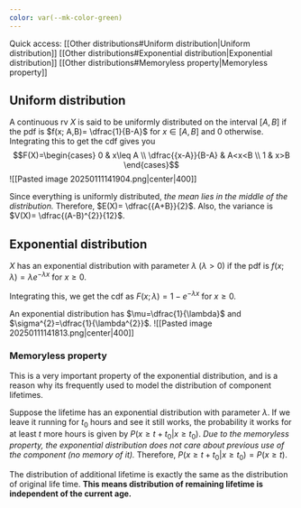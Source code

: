```yaml
---
color: var(--mk-color-green)
---
```

Quick access:
[[Other distributions#Uniform distribution|Uniform distribution]]
[[Other distributions#Exponential distribution|Exponential distribution]]
	[[Other distributions#Memoryless property|Memoryless property]]


## Uniform distribution
A continuous rv $X$ is said to be uniformly distributed on the interval $[A,B]$ if the pdf is $f(x; A,B)= \dfrac{1}{B-A}$ for $x\in[A,B]$ and $0$ otherwise. Integrating this to get the cdf gives you
$$F(X)=\begin{cases}
0 & x\leq A \\
\dfrac{{x-A}}{B-A} & A<x<B \\
1 & x>B
\end{cases}$$
![[Pasted image 20250111141904.png|center|400]]

Since everything is uniformly distributed, *the mean lies in the middle of the distribution.* Therefore, $E(X)= \dfrac{{A+B}}{2}$. Also, the variance is $V(X)= \dfrac{(A-B)^{2}}{12}$.


## Exponential distribution
$X$ has an exponential distribution with parameter $\lambda$ ($\lambda>0$) if the pdf is $f(x;\lambda)=\lambda e^{-\lambda x}$ for $x\geq 0$.

Integrating this, we get the cdf as $F(x;\lambda)=1-e^{-\lambda x}$ for $x\geq 0$.

An exponential distribution has $\mu=\dfrac{1}{\lambda}$ and $\sigma^{2}=\dfrac{1}{\lambda^{2}}$. 
![[Pasted image 20250111141813.png|center|400]]

### Memoryless property
This is a very important property of the exponential distribution, and is a reason why its frequently used to model the distribution of component lifetimes.

Suppose the lifetime has an exponential distribution with parameter $\lambda$. If we leave it running for $t_{0}$ hours and see it still works, the probability it works for at least $t$ more hours is given by $P(x\geq t+t_{0}|x\geq t_{0})$. *Due to the memoryless property, the exponential distribution does not care about previous use of the component (no memory of it).* Therefore, $P(x\geq t+t_{0}|x\geq t_{0})=P(x\geq t)$.

The distribution of additional lifetime is exactly the same as the distribution of original life time. **This means distribution of remaining lifetime is independent of the current age.**

